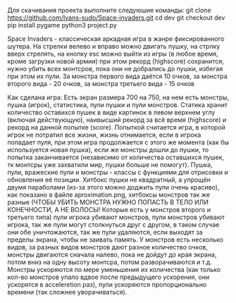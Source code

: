 Для скачивания проекта выполните следуюшие команды:
git clone https://github.com/Ivans-sudo/Space-invaders.git
cd dev
git checkout dev
pip install pygame
python3 project.py

Space Invaders - классическая аркадная игра в жанре фиксированного шутера. На стрелки велево и вправо можно двигать пушку, на стрлку вверх стрелять, на кнопку esc можно выйти из игры (в любое время, кроме загрузки новой армии) при этом рекорд (highscore) сохранится, нужно убить всех монтсров, пока они не добрались до пушки, избегая при этом их пули. За монстра первого вида даётся 10 очков, за монстра второго вида - 20 очков, за монстра третьего вида - 15 очков

Как сделана игра:
Есть экран размера 700 на 750, на нем есть монстры, пушка (игрок), статистика, пули пушки и пули монстров. Статика хранит количество оставихся пушек в виде картинок в левом верхнем углу (включая действующую), наивысший рекорд за всё время (highscore) и рекорд на данной попытке (score). Попыткой считается игра, в которой игрок не потратил все жизни, жизнь отнимается, если в игрока попадает пуля, при этом игра продолжается с этого же момента (как бы используется новая пушка), если же монстры дошли до пушки, то попытка заканчивается (независимо от количества оставшихся пушек, тк монтсры уже захватили мир, пушки больше не помогут). Пушка, пули, вражеские пули и монстры - классы с функциями для отрисовки и обновления её позиции. Хитбокс пушки не квадратный, а упрощён двумя параболами (из-за этого можно доджить пули очень красиво), как показано в файле aproximation.png, хитбоксы монстров так же разные (ЧТОБЫ УБИТЬ МОНСТРА НУЖНО ПОПАСТЬ В ТЕЛО ИЛИ КОНЕЧНОСТИ, А НЕ ВОЛОСЫ! Которые есть у монстров второго и третьего типа) пули игрока убивают монстров, пули монстров убивают игрока, так же пули могут столкнуться друг с другом, в таком случае они обе уничтожаются, так же пули удаляются, если выходят за пределы экрана, чтобы не заивать память. У монстров есть несколько видов, за разных видов монстров дают разное количество очков, монстры двигаются сначала налево, пока не дойдут до края экрана, потом вниз на одну высоту монтсра, потом разворачиваются и т.д. Монстры ускоряются по мере уменьшения их количества (как только кол-во монстров упало вдвое после предыдущего ускорения, они ускорятся в acceleretion раз), пули ускоряются пропорционально времени (так сложнее уворачиваться).